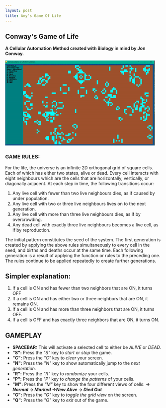 ```yaml
---
layout: post
title: Amy's Game Of Life
---
```


## Conway's Game of Life
**A Cellular Automation Method created with Biology in mind by Jon Conway.**

![enter image description here](https://raw.githubusercontent.com/hyamynl619/hyamynl619.github.io/master/img/ezgif.com-crop%20%281%29.gif)


### GAME RULES:

For the life, the universe is an infinite 2D orthogonal grid of square cells. Each of which has either two states, alive or dead. Every cell interacts with eight neighbours which are the cells that are horizontally, vertically, or diagonally adjacent. At each step in time, the following transitions occur:

1.  Any live cell with fewer than two live neighbours dies, as if caused by under population.
2.  Any live cell with two or three live neighbours lives on to the next generation.
3.  Any live cell with more than three live neighbours dies, as if by overcrowding.
4.  Any dead cell with exactly three live neighbours becomes a live cell, as if by reproduction.

The initial pattern constitutes the seed of the system. The first generation is created by applying the above rules simultaneously to every cell in the seed, and births and deaths occur at the same time. Each following generation is a result of applying the function or rules to the preceding one. The rules continue to be applied repeatedly to create further generations.

## Simpler explanation:
1.  If a cell is ON and has fewer than two neighbors that are ON, it turns OFF
2.  If a cell is ON and has either two or three neighbors that are ON, it remains ON.
3.  If a cell is ON and has more than three neighbors that are ON, it turns OFF.
4.  If a cell is OFF and has exactly three neighbors that are ON, it turns ON.

## GAMEPLAY

 - **SPACEBAR:** This will activate a selected cell to either be *ALIVE* or *DEAD*.
 - **"S":** Press the *"S"* key to *start* or *stop* the game.
 - **"C":** Press the *"C"* key to *clear* your screen.
 - **"N":** Press the *"N"* key to show automatically jump to the *next generation.*
 - **"R":** Press the *"R"* key to *randomize* your cells.
 - **"P":** Press the *"P"* key to *change the patterns* of your cells.
 - **"M":** Press the *"M"* key to show the four different views of cells:
					 ***-> Normal
					 -> Marked
					 ->New Alive
					 -> Died Out*** 
 - **"G":** Press the *"G"* key to *toggle the grid view* on the screen.
 - **"Q":** Press the  *"Q"* key to *exit* out of the game.
